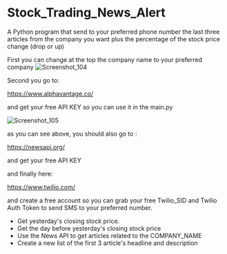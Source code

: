 # Stock_Trading_News_Alert

A Python program that send to your preferred phone number the last three articles from the company you want plus the percentage of the stock price change (drop or up)

First you can change at the top the company name to your preferred company
![Screenshot_104](https://user-images.githubusercontent.com/104036788/189950945-bf2f356a-2654-49e3-9227-ede2c74775a8.jpg)



Second you go to:

https://www.alphavantage.co/

and get your free API KEY so you can use it in the main.py

![Screenshot_105](https://user-images.githubusercontent.com/104036788/189949911-0d41e272-2d36-4822-9041-c9a3ddeadb46.jpg)

as you can see above, you should also go to :

https://newsapi.org/

and get your free API KEY 

and finally here:

https://www.twilio.com/

and create a free account so you can grab your free Twilio_SID and Twilio Auth Token to send SMS to your preferred number.


 * Get yesterday's closing stock price.
 * Get the day before yesterday's closing stock price
 * Use the News API to get articles related to the COMPANY_NAME
 * Create a new list of the first 3 article's headline and description
